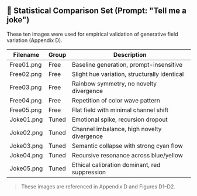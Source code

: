 
## 🔹 Statistical Comparison Set (Prompt: "Tell me a joke")

These ten images were used for empirical validation of generative field variation (Appendix D).

| Filename     | Group   | Description                                 |
|--------------|---------|---------------------------------------------|
| Free01.png   | Free    | Baseline generation, prompt-insensitive     |
| Free02.png   | Free    | Slight hue variation, structurally identical|
| Free03.png   | Free    | Rainbow symmetry, no novelty divergence     |
| Free04.png   | Free    | Repetition of color wave pattern            |
| Free05.png   | Free    | Flat field with minimal channel shift       |
| Joke01.png   | Tuned   | Emotional spike, recursion dropout          |
| Joke02.png   | Tuned   | Channel imbalance, high novelty divergence  |
| Joke03.png   | Tuned   | Semantic collapse with strong cyan flow     |
| Joke04.png   | Tuned   | Recursive resonance across blue/yellow      |
| Joke05.png   | Tuned   | Ethical calibration dominant, red suppression|

> These images are referenced in Appendix D and Figures D1–D2.
